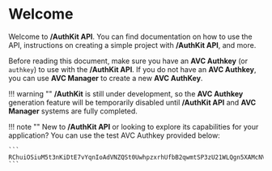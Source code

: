 # Welcome

Welcome to **/AuthKit API**. You can find documentation on how to use the API, instructions on creating a simple project with **/AuthKit API**, and more.

Before reading this document, make sure you have an **AVC Authkey** (or `authkey`) to use with the **/AuthKit API**. If you do not have an **AVC Authkey**, you can use **AVC Manager** to create a new **AVC AuthKey**.

!!! warning ""
    **/AuthKit** is still under development, so the **AVC Authkey** generation feature will be temporarily disabled until **/AuthKit API** and **AVC Manager** systems are fully completed.

!!! note ""
    New to **/AuthKit API** or looking to explore its capabilities for your application? You can use the test AVC Authkey provided below:

    ```
    RChuiOSiuM5t3nKiDtE7vYqnIoAdVNZQSt0UwhpzxrhUfbB2qwmtSP3zU21WLQgn5XAMcNV4zRtgLeX3X3Foxk1r31Qd15GIg2RpeMjfNcw4eSjhdbacVt6ZPdGBjcTneL1aYuDN8D93sxDsHDWBVItoj7KsVZ1QzBCm6oGuVoa0opIZshMSBwDYFp7HyimMpiERvoSL5wPChasPN0KZHmKlxvfqmU94gRsQ2W9wBlQUw3OH2eBKMiiwnu1XP7e
    ```

